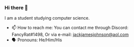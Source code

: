 ### Hi there 👋
I am a student studying computer science.
- 📫 How to reach me: You can contact me through Discord: FancyRat#1498, Or via e-mail: jackjamesjohnson@aol.com
- 🗣 Pronouns: He/Him/His
